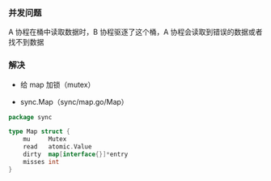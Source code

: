 
### 并发问题

A 协程在桶中读取数据时，B 协程驱逐了这个桶，A 协程会读取到错误的数据或者找不到数据


### 解决

* 给 map 加锁（mutex）

* sync.Map（sync/map.go/Map）

```go
package sync

type Map struct {
	mu     Mutex
	read   atomic.Value
	dirty  map[interface{}]*entry
	misses int
}
```
